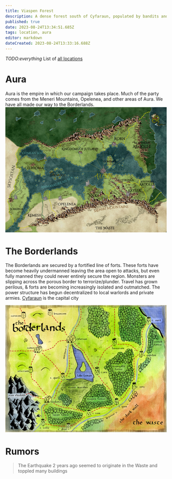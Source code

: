 ```yaml
---
title: Viaspen Forest
description: A dense forest south of Cyfaraun, populated by bandits and nerdowells 
published: true
date: 2023-08-24T13:34:51.685Z
tags: location, aura
editor: markdown
dateCreated: 2023-08-24T13:33:16.688Z
---
```


*TODO:everything* List of [all locations](https://dwiki.whateverishere.net/t/location?sort=title)
# Aura
Aura is the empire in which our campaign takes place. Much of the party comes from the Meneri Mountains, Opelenea, and other areas of Aura. We have all made our way to the Borderlands.
![picture12.png](/locations/picture12.png)
# The Borderlands
The Borderlands are secured by a fortified line of forts. These forts have become heavily undermanned leaving the area open to attacks, but even fully manned they could never entirely secure the region. Monsters are slipping across the porous border to terrorize/plunder. Travel has grown perilous, & forts are becoming increasingly isolated and outmatched. The power structure has begun decentralized to local warlords and private armies. [Cyfaraun](/locations/cyfaraun) is the capital city

![picture13.png](/locations/picture13.png)

# Rumors
> The Earthquake 2 years ago seemed to originate in the Waste and toppled many buildings




